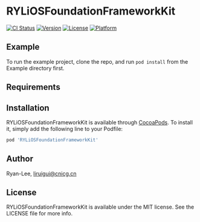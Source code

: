 # RYLiOSFoundationFrameworkKit

[![CI Status](https://img.shields.io/travis/Ryan-Lee/RYLiOSFoundationFrameworkKit.svg?style=flat)](https://travis-ci.org/Ryan-Lee/RYLiOSFoundationFrameworkKit)
[![Version](https://img.shields.io/cocoapods/v/RYLiOSFoundationFrameworkKit.svg?style=flat)](https://cocoapods.org/pods/RYLiOSFoundationFrameworkKit)
[![License](https://img.shields.io/cocoapods/l/RYLiOSFoundationFrameworkKit.svg?style=flat)](https://cocoapods.org/pods/RYLiOSFoundationFrameworkKit)
[![Platform](https://img.shields.io/cocoapods/p/RYLiOSFoundationFrameworkKit.svg?style=flat)](https://cocoapods.org/pods/RYLiOSFoundationFrameworkKit)

## Example

To run the example project, clone the repo, and run `pod install` from the Example directory first.

## Requirements

## Installation

RYLiOSFoundationFrameworkKit is available through [CocoaPods](https://cocoapods.org). To install
it, simply add the following line to your Podfile:

```ruby
pod 'RYLiOSFoundationFrameworkKit'
```

## Author

Ryan-Lee, liruigui@cnicg.cn

## License

RYLiOSFoundationFrameworkKit is available under the MIT license. See the LICENSE file for more info.

